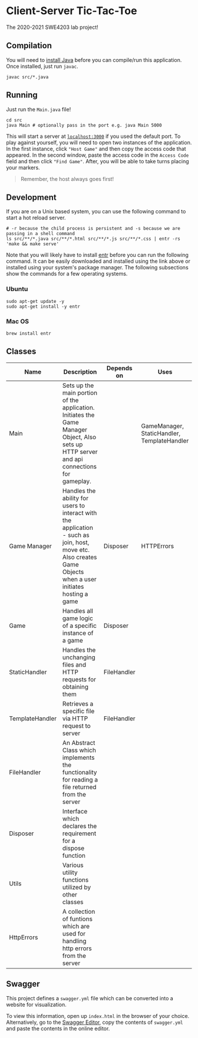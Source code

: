 # Client-Server Tic-Tac-Toe
The 2020-2021 SWE4203 lab project!

## Compilation
You will need to [install Java](https://www3.ntu.edu.sg/home/ehchua/programming/howto/JDK_Howto.html) before you can compile/run this application. Once installed, just run `javac`.

```
javac src/*.java
```

## Running
Just run the `Main.java` file!
```
cd src
java Main # optionally pass in the port e.g. java Main 5000
```

This will start a server at [`localhost:3000`](http://localhost:3000) if you used the default port. To play against yourself, you will need to open two instances of the application. In the first instance, click `"Host Game"` and then copy the access code that appeared. In the second window, paste the access code in the `Access Code` field and then click `"Find Game"`. After, you will be able to take turns placing your markers. 

> Remember, the host always goes first!

## Development
If you are on a Unix based system, you can use the following command to start a hot reload server.
```
# -r because the child process is persistent and -s because we are passing in a shell command
ls src/**/*.java src/**/*.html src/**/*.js src/**/*.css | entr -rs 'make && make serve'
```

Note that you will likely have to install [entr](http://eradman.com/entrproject/) before you can run the following command. It can be easily downloaded and installed using the link above or installed using your system's package manager. The following subsections show the commands for a few operating systems.

### Ubuntu
```
sudo apt-get update -y
sudo apt-get install -y entr
```

### Mac OS
```
brew install entr
```

## Classes
| Name | Description | Depends on | Uses |
|------|-------------|------------|------|
| Main | Sets up the main portion of the application. Initiates the Game Manager Object, Also sets up HTTP server and api connections for gameplay. | | GameManager, StaticHandler, TemplateHandler |
| Game Manager | Handles the ability for users to interact with the application - such as join, host, move etc. Also creates Game Objects when a user initiates hosting a game | Disposer | HTTPErrors |
| Game | Handles all game logic of a specific instance of a game | Disposer | |
| StaticHandler | Handles the unchanging files and HTTP requests for obtaining them | FileHandler | |
| TemplateHandler | Retrieves a specific file via HTTP request to server | FileHandler | |
| FileHandler | An Abstract Class which implements the functionality for reading a file returned from the server | | |
| Disposer | Interface which declares the requirement for a dispose function | | |
| Utils | Various utility functions utilized by other classes | | |
| HttpErrors | A collection of funtions which are used for handling http errors from the server | | |

## Swagger
This project defines a `swagger.yml` file which can be converted into a website for visualization.

To view this information, open up `index.html` in the browser of your choice. Alternatively, go to the [Swagger Editor](https://editor.swagger.io/), copy the contents of `swagger.yml` and paste the contents in the online editor.

<!-- #### Generation
First, ensure `redoc-cli` is installed.
```
npm install -g redoc-cli
```

Next, run:
```
redoc-cli bundle -o index.html swagger.yml
``` -->
